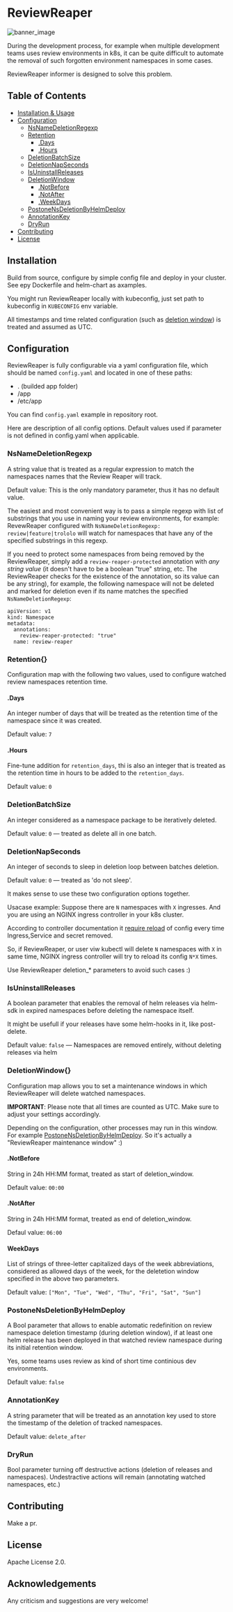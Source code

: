 # ReviewReaper

![banner_image](img/banner.png)

During the development process, for example when multiple development teams uses review environments in k8s, it can be quite difficult to automate the removal of such forgotten environment namespaces in some cases.

ReviewReaper informer is designed to solve this problem.

## Table of Contents

- [Installation & Usage](#installation)
- [Configuration](#configuration)
  - [NsNameDeletionRegexp](#NsNameDeletionRegexp)
  - [Retention](#retention)
    - [.Days](#days)
    - [.Hours](#hours)
  - [DeletionBatchSize](#DeletionBatchSize)
  - [DeletionNapSeconds](#DeletionNapSeconds)
  - [IsUninstallReleases](#IsUninstallReleases)
  - [DeletionWindow](#DeletionWindow)
    - [.NotBefore](#NotBefore)
    - [.NotAfter](#NotAfter)
    - [.WeekDays](#WeekDays)
  - [PostoneNsDeletionByHelmDeploy](#PostoneNsDeletionByHelmDeploy)
  - [AnnotationKey](#AnnotationKey)
  - [DryRun](#DryRun)
- [Contributing](#contributing)
- [License](#license)

## Installation

Build from source, configure by simple config file and deploy in your cluster. See еру Dockerfile and helm-chart as axamples.

You might run ReviewReaper locally with kubeconfig, just set path to kubeconfig in `KUBECONFIG` env variable.

All timestamps and time related configuration (such as [deletion window](#DeletionWindow{})) is treated and assumed as UTC.

## Configuration

ReviewReaper is fully configurable via a yaml configuration file, which should be named `config.yaml` and located in one of these paths:

- . (builded app folder)
- /app
- /etc/app

You can find `config.yaml` example in repository root.

Here are description of all config options. Default values used if parameter is not defined in config.yaml when applicable.

### NsNameDeletionRegexp

A string value that is treated as a regular expression to match the namespaces names that the Review Reaper will track.

Default value: This is the only mandatory parameter, thus it has no default value.

The easiest and most convenient way is to pass a simple regexp with list of substrings that you use in naming your review environments, for example:
RevewReaper configured with `NsNameDeletionRegexp: review|feature|trololo` will watch for namespaces that have any of the specified substrings in this regexp.

If you need to protect some namespaces from being removed by the ReviewReaper, simply add a `review-reaper-protected` annotation with *any string value* (it doesn't have to be a boolean "true" string, etc. The ReviewReaper checks for the existence of the annotation, so its value can be any string), for example, the following namespace will not be deleted and marked for deletion even if its name matches the specified `NsNameDeletionRegexp`:

```
apiVersion: v1
kind: Namespace
metadata:
  annotations:
    review-reaper-protected: "true"
  name: review-reaper
```


### Retention{}

Configuration map with the following two values, used to configure watched review namespaces retention time.

#### .Days

An integer number of days that will be treated as the retention time of the namespace since it was created.

Default value: `7`

#### .Hours

Fine-tune addition for `retention_days`, thi is also an integer that is treated as the retention time in hours to be added to the `retention_days`.

Default value: `0`

### DeletionBatchSize

An integer considered as a namespace package to be iteratively deleted.

Default value: `0` — treated as delete all in one batch.

### DeletionNapSeconds

An integer of seconds to sleep in deletion loop between batches deletion.

Default value: `0` — treated as 'do not sleep'.

It makes sense to use these two configuration options together.

Usacase example: Suppose there are `N` namespaces with `X` ingresses. And you are using an NGINX ingress controller in your k8s cluster.

According to controller documentation it [require reload](https://kubernetes.github.io/ingress-nginx/how-it-works/#when-a-reload-is-required) of config every time Ingress,Service and secret removed.

So, if ReviewReaper, or user viw kubectl will delete `N` namespaces with `X` in same time, NGINX ingress controller will try to reload its config `N*X` times.

Use ReviewReaper deletion_* parameters to avoid such cases :)

### IsUninstallReleases

A boolean parameter that enables the removal of helm releases via helm-sdk in expired namespaces before deleting the namespace itself.

It might be usefull if your releases have some helm-hooks in it, like post-delete.

Default value: `false` — Namespaces are removed entirely, without deleting releases via helm


### DeletionWindow{}

Configuration map allows you to set a maintenance windows in which ReviewReaper will delete watched namespaces.

**IMPORTANT**: Please note that all times are counted as UTC. Make sure to adjust your settings accordingly.

Depending on the configuration, other processes may run in this window. For example [PostoneNsDeletionByHelmDeploy](#PostoneNsDeletionByHelmDeploy). So it's actually a "ReviewReaper maintenance window" :)

#### .NotBefore

String in 24h HH:MM format, treated as start of deletion_window.

Default value: `00:00`

#### .NotAfter

String in 24h HH:MM format, treated as end of deletion_window.

Defaul value: `06:00`

#### WeekDays

List of strings of three-letter capitalized days of the week abbreviations, considered as allowed days of the week, for the deletetion window specified in the above two parameters.

Default value: `["Mon", "Tue", "Wed", "Thu", "Fri", "Sat", "Sun"]`


### PostoneNsDeletionByHelmDeploy

A Bool parameter that allows to enable automatic redefinition on review namespace deletion timestamp (during deletion window), if at least one helm release has been deployed in that watched review namespace during its initial retention window.

Yes, some teams uses review as kind of short time continious dev environments.

Default value: `false`

### AnnotationKey

A string parameter that will be treated as an annotation key used to store the timestamp of the deletion of tracked namespaces.

Default value: `delete_after`

### DryRun

Bool parameter turning off destructive actions (deletion of releases and namespaces). Undestractive actions will remain (annotating watched namespaces, etc.)

## Contributing

Make a pr.

## License

Apache License 2.0.

## Acknowledgements

Any criticism and suggestions are very welcome!

